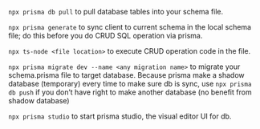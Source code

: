 `npx prisma db pull` to pull database tables into your schema file.

`npx prisma generate` to sync client to current schema in the local schema file; do this before you do CRUD SQL operation via prisma.

`npx ts-node <file location>` to execute CRUD operation code in the file.

`npx prisma migrate dev --name <any migration name>` to migrate your schema.prisma file to target database.
Because prisma make a shadow database (temporary) every time to make sure db is sync, use `npx prisma db push` if you don’t have right to make another database (no benefit from shadow database)

`npx prisma studio` to start prisma studio, the visual editor UI for db.

